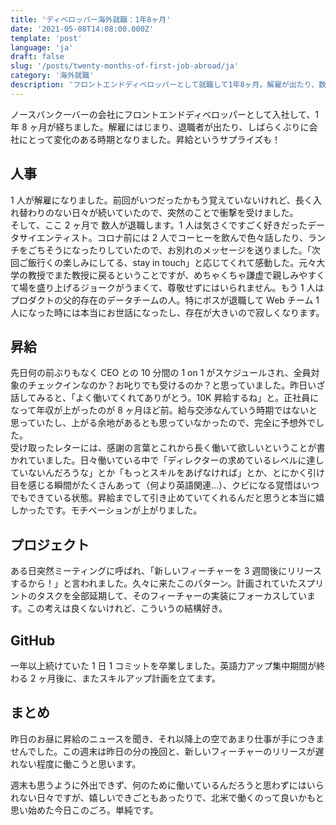 ```yaml
---
title: 'ディベロッパー海外就職：1年8ヶ月'
date: '2021-05-08T14:08:00.000Z'
template: 'post'
language: 'ja'
draft: false
slug: '/posts/twenty-months-of-first-job-abroad/ja'
category: '海外就職'
description: 'フロントエンドディベロッパーとして就職して1年8ヶ月。解雇が出たり、数人転職したり、昇給したりしました。'
---
```


ノースバンクーバーの会社にフロントエンドディベロッパーとして入社して、1 年 8 ヶ月が経ちました。解雇にはじまり、退職者が出たり、しばらくぶりに会社にとって変化のある時期となりました。昇給というサプライズも！

## 人事

1 人が解雇になりました。前回がいつだったかもう覚えていないけれど、長く入れ替わりのない日々が続いていたので、突然のことで衝撃を受けました。 <br />
そして、ここ 2 ヶ月で 数人が退職します。1 人は気さくですごく好きだったデータサイエンティスト。コロナ前には 2 人でコーヒーを飲んで色々話したり、ランチをごちそうになったりしていたので、お別れのメッセージを送りました。「次回ご飯行くの楽しみにしてる、stay in touch」と応じてくれて感動した。元々大学の教授でまた教授に戻るということですが、めちゃくちゃ謙虚で親しみやすくて場を盛り上げるジョークがうまくて、尊敬せずにはいられません。もう 1 人はプロダクトの父的存在のデータチームの人。特にボスが退職して Web チーム 1 人になった時には本当にお世話になったし、存在が大きいので寂しくなります。

## 昇給

先日何の前ぶりもなく CEO との 10 分間の 1 on 1 がスケジュールされ、全員対象のチェックインなのか？お叱りでも受けるのか？と思っていました。昨日いざ話してみると、「よく働いてくれてありがとう。10K 昇給するね」と。正社員になって年収が上がったのが 8 ヶ月ほど前。給与交渉なんていう時期ではないと思っていたし、上がる余地があるとも思っていなかったので、完全に予想外でした。<br />
受け取ったレターには、感謝の言葉とこれから長く働いて欲しいということが書かれていました。日々働いている中で「ディレクターの求めているレベルに達していないんだろうな」とか「もっとスキルをあげなければ」とか、とにかく引け目を感じる瞬間がたくさんあって（何より英語関連…）、クビになる覚悟はいつでもできている状態。昇給までして引き止めていてくれるんだと思うと本当に嬉しかったです。モチベーションが上がりました。

## プロジェクト

ある日突然ミーティングに呼ばれ、「新しいフィーチャーを 3 週間後にリリースするから！」と言われました。久々に来たこのパターン。計画されていたスプリントのタスクを全部延期して、そのフィーチャーの実装にフォーカスしています。この考えは良くないけれど、こういうの結構好き。

## GitHub

一年以上続けていた 1 日 1 コミットを卒業しました。英語力アップ集中期間が終わる 2 ヶ月後に、またスキルアップ計画を立てます。

## まとめ

昨日のお昼に昇給のニュースを聞き、それ以降上の空であまり仕事が手につきませんでした。この週末は昨日の分の挽回と、新しいフィーチャーのリリースが遅れない程度に働こうと思います。

週末も思うように外出できず、何のために働いているんだろうと思わずにはいられない日々ですが、嬉しいできごともあったりで、北米で働くのって良いかもと思い始めた今日このごろ。単純です。
